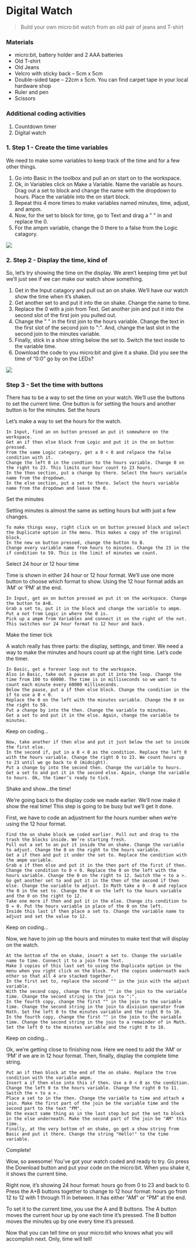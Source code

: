 # Digital Watch
> Build your own micro:bit watch from an old pair of jeans and T-shirt

### Materials
 - micro:bit, battery holder and 2 AAA batteries
 - Old T-shirt
 - Old Jeans
 - Velcro with sticky back – 5cm x 5cm
 - Double-sided tape – 22cm x 5cm. You can find carpet tape in your local hardware shop
 - Ruler and pen
 - Scissors


### Additional coding activities
1. Countdown timer
2. Digital watch


### 1. Step 1 - Create the time variables

We need to make some variables to keep track of the time and for a few other things.
1. Go into Basic in the toolbox and pull an on start on to the workspace.
2. Ok, in Variables click on Make a Variable. Name the variable as hours. Drag out a set to block and change the name with the dropdown to hours. Place the variable into the on start block.
3. Repeat this 4 more times to make variables named minutes, time, adjust, and ampm.
4. Now, for the set to block for time, go to Text and drag a " " in and replace the 0.
5. For the ampm variable, change the 0 there to a false from the Logic catagory.

![](step-1-pic.png)

### 2. Step 2 - Display the time, kind of

So, let’s try showing the time on the display. We aren’t keeping time yet but we’ll just see if we can make our watch show something.

1. Get in the Input catagory and pull out an on shake. We’ll have our watch show the time when it’s shaken.
2. Get another set to and put it into the on shake. Change the name to time.
3. Replace the 0 with a join from Text. Get another join and put it into the second slot of the first join you pulled out.
4. Change the " " in the first join to the hours variable. Change the text in the first slot of the second join to ":". And, change the last slot in the second join to the minutes variable.
5. Finally, stick in a show string below the set to. Switch the text inside to the variable time.
6. Download the code to you micro:bit and give it a shake. Did you see the time of “0:0” go by on the LEDs?

![](step-3-whole.png)

### Step 3 - Set the time with buttons

There has to be a way to set the time on your watch. We’ll use the buttons to set the current time. One button is for setting the hours and another button is for the minutes.
Set the hours

Let’s make a way to set the hours for the watch.

    In Input, find an on button pressed an put it somewhere on the workspace.
    Get an if then else block from Logic and put it in the on button pressed.
    From the same Logic category, get a 0 < 0 and relpace the false condition with it.
    Change the left 0 in the condtion to the hours variable. Change 0 on the right to 23. This limits our hour count to 23 hours.
    In the then section, put a change by there. Select the hours variable name from the dropdown.
    In the else section, put a set to there. Select the hours variable name from the dropdown and leave the 0.

Set the minutes

Setting minutes is almost the same as setting hours but with just a few changes.

    To make things easy, right click on on button pressed block and select the Duplicate option in the menu. This makes a copy of the original block.
    In the new on button pressed, change the button to B.
    Change every variable name from hours to minutes. Change the 23 in the if condition to 59. This is the limit of minutes we count.

Select 24 hour or 12 hour time

Time is shown in either 24 hour or 12 hour format. We’ll use one more button to choose which format to show. Using the 12 hour format adds an ‘AM’ or ‘PM’ at the end.

    In Input, get an on button pressed an put it on the workspace. Change the button to A+B.
    Grab a set to, put it in the block and change the variable to ampm. Put a not from Logic in where the 0 is.
    Pick up a ampm from Variables and connect it on the right of the not. This switches our 24 hour format to 12 hour and back.

Make the timer tick

A watch really has three parts: the display, settings, and timer. We need a way to make the minutes and hours count up at the right time. Let’s code the timer.

    In Basic, get a forever loop out to the workspace.
    Also in Basic, take out a pause an put it into the loop. Change the time from 100 to 60000. The time is in milliseconds so we want to count each minute every 60000 milliseconds.
    Below the pause, put a if then else block. Change the condition in the if to use a 0 < 0.
    Replace the 0 on the left with the minutes variable. Change the 0 on the right to 59.
    Put a change by into the then. Change the variable to minutes.
    Get a set to and put it in the else. Again, change the variable to minutes.

Keep on coding…

    Now, take another if then else and put it just below the set to inside the first else.
    In the second if, put in a 0 < 0 as the condition. Replace the left 0 with the hours variable. Change the right 0 to 23. We count hours up to 23 until we go back to 0 (midnight).
    Put a change by into the second then. Change the variable to hours.
    Get a set to and put it in the second else. Again, change the variable to hours. Ok, the timer’s ready to tick.

Shake and show…the time!

We’re going back to the display code we made earlier. We’ll now make it show the real time! This step is going to be busy but we’ll get it done.

First, we have to code an adjustment for the hours number when we’re using the 12 hour format.

    Find the on shake block we coded earlier. Pull out and drag to the trash the blocks inside. We’re starting fresh.
    Pull out a set to an put it inside the on shake. Change the variable to adjust. Change the 0 on the right to the hours variable.
    Get a if then and put it under the set to. Replace the condition with the ampm variable.
    Grab a if then else and put it in the then part of the first if then. Change the condition to 0 < 0. Replace the 0 on the left with the hours variable. Change the 0 on the right to 12. Switch the < to a >.
    Go get another set to and put it in the then of the second if then else. Change the variable to adjust. In Math take a 0 - 0 and replace the 0 in the set to. Change the 0 on the left to the hours variable and the 0 on the right to 12.
    Take one more if then and put it in the else. Change its condition to 0 = 0. Put the hours variable in place of the 0 on the left.
    Inside this last if then place a set to. Change the variable name to adjust and set the value to 12.

Keep on coding…

Now, we have to join up the hours and minutes to make text that will display on the watch.

    At the bottom of the on shake, insert a set to. Change the variable name to time. Connect it to a join from Text.
    Make 3 copies of this last set to using the Duplicate option in the menu when you right click on the block. Put the copies underneath each other so that all 4 are stacked together.
    In the first set to, replace the second "" in the join with the adjust variable.
    With the second copy, change the first "" in the join to the variable time. Change the second string in the join to ":".
    In the fourth copy, change the first "" in the join to the variable time. Change the second string in the join to division operator from Math. Set the left 0 to the minutes variable and the right 0 to 10.
    In the fourth copy, change the first "" in the join to the variable time. Change the second string in the join to a remainder of in Math. Set the left 0 to the minutes variable and the right 0 to 10.

Keep on coding…

Ok, we’re getting close to finishing now. Here we need to add the ‘AM’ or ‘PM’ if we are in 12 hour format. Then, finally, display the complete time string.

    Put an if then block at the end of the on shake. Replace the true condition with the variable ampm.
    Insert a if then else into this if then. Use a 0 < 0 as the condition. Change the left 0 to the hours variable. Change the right 0 to 11. Switch the < to a >.
    Place a set to in the then. Change the variable to time and attach a join. Make the first part of the join be the variable time and the second part to the text "PM".
    Do the exact same thing as in the last step but put the set to block in the else underneath. Make the second part of the join be "AM" this time.
    Finally, at the very bottom of on shake, go get a show string from Basic and put it there. Change the string "Hello!" to the time variable.

Complete!

Wow, so awesome! You’ve got your watch coded and ready to try. Go press the Download button and put your code on the micro:bit. When you shake it, it shows the current time.

Right now, it’s showing 24 hour format: hours go from 0 to 23 and back to 0. Press the A+B buttons together to change to 12 hour format: hours go from 12 to 12 with 1 through 11 in between. It has either "AM" or "PM" at the end.

To set it to the current time, you use the A and B buttons. The A button moves the current hour up by one each time it’s pressed. The B button moves the minutes up by one every time it’s pressed.

Now that you can tell time on your micro:bit who knows what you will accomplish next. Only, time will tell!
